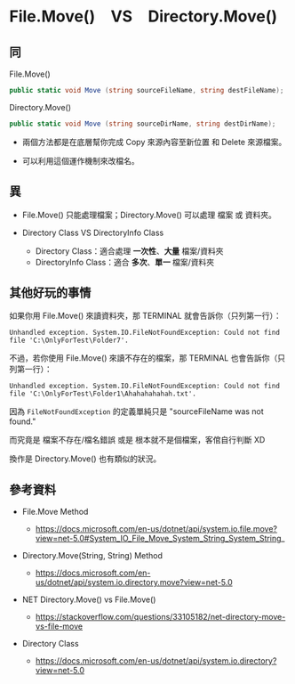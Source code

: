 # File.Move()　VS　Directory.Move()

## 同

File.Move()
```csharp
public static void Move (string sourceFileName, string destFileName);
```

Directory.Move()
```csharp
public static void Move (string sourceDirName, string destDirName);
```

* 兩個方法都是在底層幫你完成 Copy 來源內容至新位置 和 Delete 來源檔案。

* 可以利用這個運作機制來改檔名。

## 異

* File.Move() 只能處理檔案；Directory.Move() 可以處理 檔案 或 資料夾。

* Directory Class VS DirectoryInfo Class
  * Directory Class：適合處理 **一次性**、**大量** 檔案/資料夾
  * DirectoryInfo Class：適合 **多次**、**單一** 檔案/資料夾

## 其他好玩的事情

如果你用 File.Move() 來讀資料夾，那 TERMINAL 就會告訴你（只列第一行）：
```
Unhandled exception. System.IO.FileNotFoundException: Could not find file 'C:\OnlyForTest\Folder7'.
```

不過，若你使用 File.Move() 來讀不存在的檔案，那 TERMINAL 也會告訴你（只列第一行）：
```
Unhandled exception. System.IO.FileNotFoundException: Could not find file 'C:\OnlyForTest\Folder1\Ahahahahahah.txt'.
```

因為 `FileNotFoundException` 的定義單純只是 "sourceFileName was not found." 

而究竟是 檔案不存在/檔名錯誤 或是 根本就不是個檔案，客倌自行判斷 XD

換作是 Directory.Move() 也有類似的狀況。

## 參考資料

* File.Move Method
  * https://docs.microsoft.com/en-us/dotnet/api/system.io.file.move?view=net-5.0#System_IO_File_Move_System_String_System_String_

* Directory.Move(String, String) Method
  * https://docs.microsoft.com/en-us/dotnet/api/system.io.directory.move?view=net-5.0

* NET Directory.Move() vs File.Move()
  * https://stackoverflow.com/questions/33105182/net-directory-move-vs-file-move

* Directory Class
  * https://docs.microsoft.com/en-us/dotnet/api/system.io.directory?view=net-5.0

